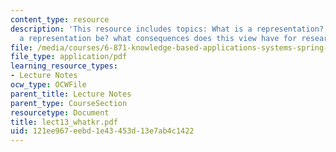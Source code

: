 ```yaml
---
content_type: resource
description: 'This resource includes topics: What is a representation?, what should
  a representation be? what consequences does this view have for research and practice?'
file: /media/courses/6-871-knowledge-based-applications-systems-spring-2005/121ee967eebd1e43453d13e7ab4c1422_lect13_whatkr.pdf
file_type: application/pdf
learning_resource_types:
- Lecture Notes
ocw_type: OCWFile
parent_title: Lecture Notes
parent_type: CourseSection
resourcetype: Document
title: lect13_whatkr.pdf
uid: 121ee967-eebd-1e43-453d-13e7ab4c1422
---
```

